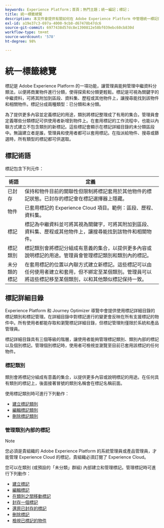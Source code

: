 ```yaml
---
keywords: Experience Platform；首頁；熱門主題；統一編記；標記；
title: 統一標籤總覽
description: 本文件會提供有關如何在 Adob​​e Experience Platform 中管理統一標記的資訊
exl-id: a19e37c3-697a-4000-9cb8-d67478b47dc6
source-git-commit: 6977438d57dc8e1390812e58bf039ebc60cb830d
workflow-type: tm+mt
source-wordcount: '578'
ht-degree: 98%

---
```


# 統一標籤總覽

標記是 Adob&#x200B;&#x200B;e Experience Platform 的一項功能，讓管理員能夠管理中繼資料分類法，以便將商業物件進行分類，使得探索和分類更輕鬆。標記是可視為關鍵字的中繼資料，可將其附加到區段、資料集、歷程或其他物件上，讓搜尋能找到該物件和相關物件。標記分成兩種類型：已分類和未分類。

為了提供更多內容並定義標記的用途，類別將標記整理成了有用的集合。管理員會定義哪些分類標記可供使用者新增到物件上。在套用標記的工作流程中，也能以內聯方式建立不包含類別的新標記。這些標記會顯示在標記詳細目錄的未分類區段中。無論建立者是誰，管理員和使用者都可以套用標記。在指派給物件、搜尋或篩選時，所有類型的標記都可供選取。

## 標記術語 

標記包含下列元件：

| 術語 | 定義 |
| --- | --- |
| 已封存 | 保持和物件目前的關聯性但限制將標記套用於其他物件的標記狀態。已封存的標記會在標記選擇器上隱藏。 |
| 物件 | 已套用標記的 Experience Cloud 項目。範例：區段、歷程、資料集。 |
| 標記 | 標記為中繼資料並可將其視為關鍵字，可將其附加到區段、資料集、歷程或其他物件上，讓搜尋能找到該物件和相關物件。 |
| 標記類別 | 標記類別會將標記分組成有意義的集合，以提供更多內容或說明標記的用途。管理員會管理標記類別和類別內的標記。 |
| 未分類的標記 | 在套用標記的位置以內聯方式建立新標記。這些標記可以由任何使用者建立和套用，但不綁定至某個類別。管理員可以將這些標記移至某個類別，以和其他類似標記保持一致。 |

## 標記詳細目錄

Experience Platform 和 Journey Optimizer 導覽中會提供使用標記詳細目錄的標記類別和標記管理。在詳細目錄中對標記進行的變更會反映在所有支援標記的物件中。所有使用者都能存取和瀏覽標記詳細目錄，但標記管理則僅限於系統和產品管理員。

標記詳細目錄具有三個等級的階層，讓使用者能夠管理標記類別、類別內部的標記以及個別標記。管理個別標記時，使用者可檢視並瀏覽至目前已套用該標記的任何物件。

### 標記類別

類別會將標記分組成有意義的集合，以提供更多內容或說明標記的用途。在任何具有類別的標記上，後面接著冒號的類別名稱會在標記名稱前面。

使用標記類別時可進行下列動作：

* [建立標記類別](./ui/tags-categories.md#create-tag-category)
* [編輯標記類別](./ui/tags-categories.md#edit-tag-category-edit-tag-category)
* [刪除標記類別](./ui/tags-categories.md#delete-tag-category-delete-tag-category)

### 管理類別內部的標記

>[!NOTE]
>
>您必須是貴組織的 Adob&#x200B;&#x200B;e Experience Platform 的系統管理員或產品管理員，才能管理 Experience Cloud 的標記，貴組織必須訂閱了 Experience Cloud。

您可以在類別 (或預設的「未分類」群組) 內部建立和管理標記。管理標記時可進行下列動作：

* [建立標記](./ui/managing-tags.md#create-a-tag-create-tag)
* [編輯標記](./ui/managing-tags.md#edit-a-tag-edit-tag)
* [在類別之間移動標記](./ui/managing-tags.md#move-a-tag-between-categories-move-tag)
* [封存一個標記](./ui/managing-tags.md#archive-a-tag-archive-tag)
* [還原已封存的標記](./ui/managing-tags.md#restore-an-archived-tag-restore-archived-tag)
* [刪除標記](./ui/managing-tags.md#delete-a-tag-delete-tag)
* [檢視已標記的物件](./ui/managing-tags.md#viewing-tagged-objects-view-tagged)
